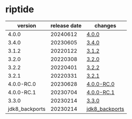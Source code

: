 # riptide

|    version     | release date |                    changes                     |
|----------------|--------------|------------------------------------------------|
| 4.0.0          | 20240612     | [4.0.0](./4.0.0-20240612.md)                   |
| 3.4.0          | 20230605     | [3.4.0](./3.4.0-20230605.md)                   |
| 3.1.2          | 20220122     | [3.1.2](./3.1.2-20220122.md)                   |
| 3.2.0          | 20220308     | [3.2.0](./3.2.0-20220308.md)                   |
| 3.2.2          | 20220401     | [3.2.2](./3.2.2-20220401.md)                   |
| 3.2.1          | 20220331     | [3.2.1](./3.2.1-20220331.md)                   |
| 4.0.0-RC.0     | 20230628     | [4.0.0-RC.0](./4.0.0-RC.0-20230628.md)         |
| 4.0.0-RC.1     | 20230704     | [4.0.0-RC.1](./4.0.0-RC.1-20230704.md)         |
| 3.3.0          | 20230214     | [3.3.0](./3.3.0-20230214.md)                   |
| jdk8_backports | 20230214     | [jdk8_backports](./jdk8_backports-20230214.md) |

